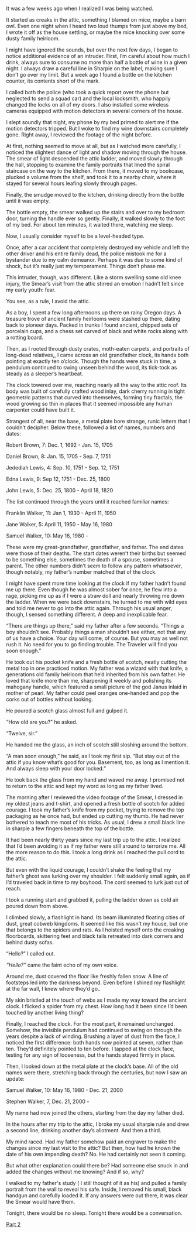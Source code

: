 It was a few weeks ago when I realized I was being watched.

It started as creaks in the attic, something I blamed on mice, maybe a barn owl. Even one night when I heard two loud thumps from just above my bed, I wrote it off as the house settling, or maybe the mice knocking over some dusty family heirloom. 

I might have ignored the sounds, but over the next few days, I began to notice additional evidence of an intruder. First, I’m careful about how much I drink, always sure to consume no more than half a bottle of wine in a given night. I always draw a careful line in Sharpie on the label, making sure I don’t go over my limit. But a week ago I found a bottle on the kitchen counter, its contents short of the mark. 

I called both the police (who took a quick report over the phone but neglected to send a squad car) and the local locksmith, who happily changed the locks on all of my doors. I also installed some wireless cameras equipped with motion detectors in several corners of the house.

I slept soundly that night, my phone by my bed primed to alert me if the motion detectors tripped. But I woke to find my wine downstairs completely gone. Right away, I reviewed the footage of the night before. 

At first, nothing seemed to move at all, but as I watched more carefully, I noticed the slightest dance of light and shadow moving through the house. The smear of light descended the attic ladder, and moved slowly through the hall, stopping to examine the family portraits that lined the spiral staircase on the way to the kitchen. From there, it moved to my bookcase, plucked a volume from the shelf, and took it to a nearby chair, where it stayed for several hours leafing slowly through pages.

Finally, the smudge moved to the kitchen, drinking directly from the bottle until it was empty.  

The bottle empty, the smear walked up the stairs and over to my bedroom door, turning the handle ever so gently. Finally, it walked slowly to the foot of my bed. For about ten minutes, it waited there, watching me sleep. 

Now, I usually consider myself to be a level-headed type. 

Once, after a car accident that completely destroyed my vehicle and left the other driver and his entire family dead, the police mistook me for a bystander due to my calm demeanor. Perhaps it was due to some kind of shock, but it’s really just  my temperament. Things don’t phase me. 

This intruder, though, was different. Like a storm swelling some old knee injury, the Smear’s visit from the attic stirred an emotion I hadn’t felt since my early youth: fear.

You see, as a rule, I avoid the attic. 

As a boy, I spent a few long afternoons up there on rainy Oregon days. A treasure trove of ancient family heirlooms were stashed up there, dating back to pioneer days. Packed in trunks I found ancient, chipped sets of porcelain cups, and a chess set carved of black and white rocks along with a rotting board.

Then, as I rooted through dusty crates, moth-eaten carpets, and portraits of long-dead relatives,, I came across an old grandfather clock, its hands both pointing at exactly ten o’clock. Though the hands were stuck in time, a pendulum continued to swing unseen behind the wood, its tick-tock as steady as a sleeper’s heartbeat. 

The clock towered over me, reaching nearly all the way to the attic roof. Its body was built of carefully crafted wood inlay, dark cherry running in tight geometric patterns that curved into themselves, forming tiny fractals, the wood growing so thin in places that it seemed impossible any human carpenter could have built it. 

Strangest of all, near the base, a metal plate bore strange, runic letters that I couldn’t decipher. Below these, followed a list of names, numbers and dates:

Robert Brown, 7: Dec. 1, 1692 - Jan. 15, 1705

Daniel Brown, 8: Jan. 15, 1705 - Sep. 7, 1751

Jedediah Lewis, 4: Sep. 10, 1751 - Sep. 12, 1751

Edna Lewis, 9: Sep 12, 1751 - Dec. 25, 1800

John Lewis, 5: Dec. 25, 1800 - April 18, 1820

The list continued through the years until it reached familiar names:

Franklin Walker, 11: Jan 1, 1930 - April 11, 1950

Jane Walker, 5: April 11, 1950 - May 16, 1980

Samuel Walker, 10: May 16, 1980 - 

These were my great-grandfather, grandfather, and father. The end dates were those of their deaths. The start dates weren’t their births but seemed to be something else, sometimes the death of a spouse, sometimes a parent. The other numbers didn’t seem to follow any pattern whatsoever, though notably, my father’s number matched that of the clock. 

I might have spent more time looking at the clock if my father hadn’t found me up there. Even though he was almost sober for once, he flew into a rage, picking me up as if I were a straw doll and nearly throwing me down the ladder. When we were back downstairs, he turned to me with wild eyes and told me never to go into the attic again. Through his usual anger, though, I sensed something different. A deep and inexplicable fear. 

“There are things up there,” said my father after a few seconds. “Things a boy shouldn’t see. Probably things a man shouldn’t see either, not that any of us have a choice. Your day will come, of course. But you may as well not rush it. No need for you to go finding trouble. The Traveler will find you soon enough.”

He took out his pocket knife and a fresh bottle of scotch, neatly cutting the metal top in one practiced motion. My father was a wizard with that knife, a generations old family heirloom that he’d inherited from his own father. He loved that knife more than me, sharpening it weekly and polishing its mahogany handle, which featured a small picture of the god Janus inlaid in mother of pearl. My father could peel oranges one-handed and pop the corks out of bottles without looking.

He poured a scotch glass almost full and gulped it. 

“How old are you?” he asked.

“Twelve, sir.”

He handed me the glass, an inch of scotch still sloshing around the bottom.

“A man soon enough,” he said, as I took my first sip. “But stay out of the attic if you know what’s good for you. Basement, too, as long as I mention it. And always sleep with your door locked.”

He took back the glass from my hand and waved me away. I promised not to return to the attic and kept my word as long as my father lived.

The morning after I reviewed the video footage of the Smear, I dressed in my oldest jeans and t-shirt, and opened a fresh bottle of scotch for added courage. I took my father’s knife from my pocket, trying to remove the top packaging as he once had, but ended up cutting my thumb. He had never bothered to teach me most of his tricks. As usual, I drew a small black line in sharpie a few fingers beneath the top of the bottle. 

It had been nearly thirty years since my last trip up to the attic. I realized that I’d been avoiding it as if my father were still around to terrorize me. All the more reason to do this. I took a long drink as I reached the pull cord to the attic.

But even with the liquid courage, I couldn’t shake the feeling that my father’s ghost was lurking over my shoulder. I felt suddenly small again, as if I’d traveled back in time to my boyhood. The cord seemed to lurk just out of reach. 

I took a running start and grabbed it, pulling the ladder down as cold air poured down from above.

I climbed slowly, a flashlight in hand. Its beam illuminated floating cities of dust, great cobweb kingdoms. It seemed like this wasn’t my house, but one that belongs to the spiders and rats. As I hoisted myself onto the creaking floorboards, skittering feet and black tails retreated into dark corners and behind dusty sofas.

“Hello?” I called out.

*“Hello?”* came the faint echo of my own voice. 

Around me, dust covered the floor like freshly fallen snow. A line of footsteps led into the darkness beyond. Even before I shined my flashlight at the far wall, I knew where they’d go.. 

My skin bristled at the touch of webs as I made my way toward the ancient clock. I flicked a spider from my chest. How long had it been since I’d been touched by another living thing? 

Finally, I reached the clock. For the most part, it remained unchanged. Somehow, the invisible pendulum had continued to swing on through the years despite a lack of winding. Brushing a layer of dust from the face, I noticed the first difference: both hands now pointed at seven, rather than ten. They’d definitely pointed to ten before. I tapped at the clock face, testing for any sign of looseness, but the hands stayed firmly in place.

Then, I looked down at the metal plate at the clock’s base. All of the old names were there, stretching back through the centuries, but now I saw an update:

Samuel Walker, 10: May 16, 1980 - Dec. 21, 2000

Stephen Walker, 7, Dec. 21, 2000 - 

My name had now joined the others, starting from the day my father died. 

In the hours after my trip to the attic, I broke my usual sharpie rule and drew a second line, drinking another day’s allotment. And then a third.

My mind raced. Had my father somehow paid an engraver to make the changes since my last visit to the attic? But then, how had he known the date of his own impending death? No. He had certainly not seen it coming. 

But what other explanation could there be? Had someone else snuck in and added the changes without me knowing? And if so, why? 

I walked to my father's study ( I still thought of it as his) and pulled a family portrait from the wall to reveal his safe. Inside, I removed his small, black handgun and carefully loaded it. If any answers were out there, it was clear the Smear would have them. 

Tonight, there would be no sleep. Tonight there would be a conversation.

[Part 2](https://www.reddit.com/r/nosleep/comments/xvk0pa/the_house_of_attics_and_basements_part_2/)
